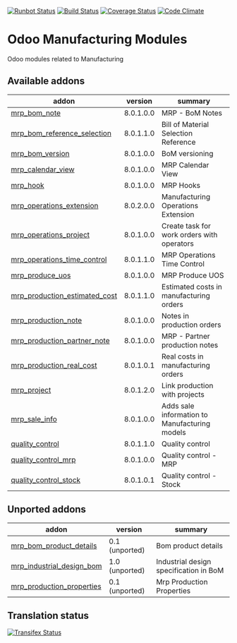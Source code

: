 [![Runbot Status](https://runbot.odoo-community.org/runbot/badge/flat/129/8.0.svg)](https://runbot.odoo-community.org/runbot/repo/github-com-oca-manufacture-129)
[![Build Status](https://travis-ci.org/OCA/manufacture.svg?branch=8.0)](https://travis-ci.org/OCA/manufacture)
[![Coverage Status](https://coveralls.io/repos/OCA/manufacture/badge.png?branch=8.0)](https://coveralls.io/r/OCA/manufacture?branch=8.0)
[![Code Climate](https://codeclimate.com/github/OCA/manufacture/badges/gpa.svg)](https://codeclimate.com/github/OCA/manufacture)


Odoo Manufacturing Modules
==========================

Odoo modules related to Manufacturing

[//]: # (addons)
Available addons
----------------
addon | version | summary
--- | --- | ---
[mrp_bom_note](mrp_bom_note/) | 8.0.1.0.0 | MRP - BoM Notes
[mrp_bom_reference_selection](mrp_bom_reference_selection/) | 8.0.1.1.0 | Bill of Material Selection Reference
[mrp_bom_version](mrp_bom_version/) | 8.0.1.0.0 | BoM versioning
[mrp_calendar_view](mrp_calendar_view/) | 8.0.1.0.0 | MRP Calendar View
[mrp_hook](mrp_hook/) | 8.0.1.0.0 | MRP Hooks
[mrp_operations_extension](mrp_operations_extension/) | 8.0.2.0.0 | Manufacturing Operations Extension
[mrp_operations_project](mrp_operations_project/) | 8.0.1.0.0 | Create task for work orders with operators
[mrp_operations_time_control](mrp_operations_time_control/) | 8.0.1.1.0 | MRP Operations Time Control
[mrp_produce_uos](mrp_produce_uos/) | 8.0.1.0.0 | MRP Produce UOS
[mrp_production_estimated_cost](mrp_production_estimated_cost/) | 8.0.1.1.0 | Estimated costs in manufacturing orders
[mrp_production_note](mrp_production_note/) | 8.0.1.0.0 | Notes in production orders
[mrp_production_partner_note](mrp_production_partner_note/) | 8.0.1.0.0 | MRP - Partner production notes
[mrp_production_real_cost](mrp_production_real_cost/) | 8.0.1.0.1 | Real costs in manufacturing orders
[mrp_project](mrp_project/) | 8.0.1.2.0 | Link production with projects
[mrp_sale_info](mrp_sale_info/) | 8.0.1.0.0 | Adds sale information to Manufacturing models
[quality_control](quality_control/) | 8.0.1.1.0 | Quality control
[quality_control_mrp](quality_control_mrp/) | 8.0.1.0.0 | Quality control - MRP
[quality_control_stock](quality_control_stock/) | 8.0.1.0.1 | Quality control - Stock

Unported addons
---------------
addon | version | summary
--- | --- | ---
[mrp_bom_product_details](mrp_bom_product_details/) | 0.1 (unported) | Bom product details
[mrp_industrial_design_bom](mrp_industrial_design_bom/) | 1.0 (unported) | Industrial design specification in BoM
[mrp_production_properties](mrp_production_properties/) | 0.1 (unported) | Mrp Production Properties

[//]: # (end addons)

Translation status
------------------

[![Transifex Status](https://www.transifex.com/projects/p/OCA-manufacture-8-0/chart/image_png)](https://www.transifex.com/projects/p/OCA-manufacture-8-0)
